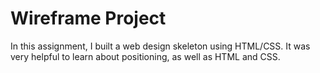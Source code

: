 # Wireframe Project

In this assignment, I built a web design skeleton using HTML/CSS. It was very helpful to learn about positioning, as well as HTML and CSS.  
